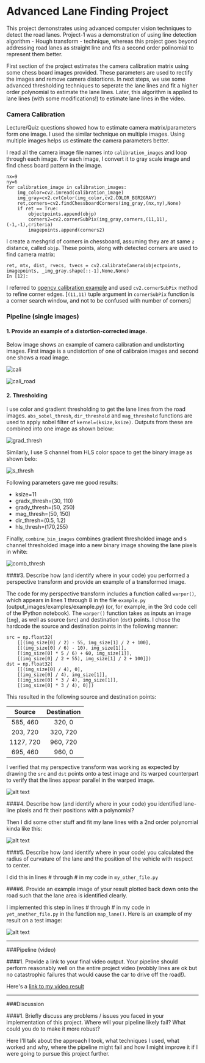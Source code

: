 # Advanced Lane Finding Project

This project demonstrates using advanced computer vision techniques to detect the road lanes. Project-1 was a demonstration of using line detection algorithm - Hough transform - technique, whereas this project goes beyond addressing road lanes as straight line and fits a second order polinomial to represent them better.

First section of the project estimates the camera calibration matrix using some chess board images provided. These parameters are used to rectify the images and remove camera distortions. In next steps, we use some advanced thresholding techniques to seperate the lane lines and fit a higher order polynomial to estimate the lane lines. Later, this algorithm is applied to lane lines (with some modifications!) to estimate lane lines in the video. 

### Camera Calibration

Lecture/Quiz questions showed how to estimate camera matrix/parameters form one image. I used the similar technique on multiple images. Using multiple images helps us estimate the camera parameters better. 

I read all the camera image file names into `calibration_images` and loop through each image. For each image, I convert it to gray scale image and find chess board pattern in the image. 
```
nx=9
ny=6
for calibration_image in calibration_images:
    img_color=cv2.imread(calibration_image)
    img_gray=cv2.cvtColor(img_color,cv2.COLOR_BGR2GRAY)
    ret,corners=cv2.findChessboardCorners(img_gray,(nx,ny),None)
    if ret == True:
        objectpoints.append(objp)
        corners2=cv2.cornerSubPix(img_gray,corners,(11,11),(-1,-1),criteria)
        imagepoints.append(corners2)        
```

I create a meshgrid of corners in chessboard, assuming they are at same `z` distance, called `objp`. These points, along with detected corners are used to find camera matrix: 

```
ret, mtx, dist, rvecs, tvecs = cv2.calibrateCamera(objectpoints, imagepoints, _img_gray.shape[::-1],None,None)
In [12]:

```

I referred to [opencv calibration example](http://docs.opencv.org/3.1.0/dc/dbb/tutorial_py_calibration.html) and used `cv2.cornerSubPix` method to refine corner edges. [`(11,11)` tuple argument in `cornerSubPix` function is a corner search window, and not to be confused with number of corners]



### Pipeline (single images)

#### 1. Provide an example of a distortion-corrected image.

Below image shows an example of camera calibration and undistorting images. First image is a undistortion of one of calibraion images and second one shows a road image.

![cali](../output_images/calib.png)

![cali_road](../output_images/calib_road.png)



#### 2. Thresholding

I use color and gradient thresholding to get the lane lines from the road images. `abs_sobel_thresh`, `dir_threshold` and `mag_threshold` functions are used to apply sobel filter of `kernel=(ksize,ksize)`. Outputs from these are combined into one image as shown below:

![grad_thresh](../output_images/grad_thresh.png)

Similarly, I use S channel from HLS color space to get the binary image as shown belo:

![s_thresh](../output_images/s_thresh.png)

Following parameters gave me good results:

- ksize=11
- gradx_thresh=(30, 110)
- grady_thresh=(50, 250)
- mag_thresh=(50, 150)
- dir_thresh=(0.5, 1.2)
- hls_thresh=(170,255)

Finally, `combine_bin_images` combines gradient thresholded image and s channel thresholded image into a new binary image showing the lane pixels in white:

![comb_thresh](../output_images/comb_thresh.png)


####3. Describe how (and identify where in your code) you performed a perspective transform and provide an example of a transformed image.

The code for my perspective transform includes a function called `warper()`, which appears in lines 1 through 8 in the file `example.py` (output_images/examples/example.py) (or, for example, in the 3rd code cell of the IPython notebook).  The `warper()` function takes as inputs an image (`img`), as well as source (`src`) and destination (`dst`) points.  I chose the hardcode the source and destination points in the following manner:

```
src = np.float32(
    [[(img_size[0] / 2) - 55, img_size[1] / 2 + 100],
    [((img_size[0] / 6) - 10), img_size[1]],
    [(img_size[0] * 5 / 6) + 60, img_size[1]],
    [(img_size[0] / 2 + 55), img_size[1] / 2 + 100]])
dst = np.float32(
    [[(img_size[0] / 4), 0],
    [(img_size[0] / 4), img_size[1]],
    [(img_size[0] * 3 / 4), img_size[1]],
    [(img_size[0] * 3 / 4), 0]])

```
This resulted in the following source and destination points:

| Source        | Destination   | 
|:-------------:|:-------------:| 
| 585, 460      | 320, 0        | 
| 203, 720      | 320, 720      |
| 1127, 720     | 960, 720      |
| 695, 460      | 960, 0        |

I verified that my perspective transform was working as expected by drawing the `src` and `dst` points onto a test image and its warped counterpart to verify that the lines appear parallel in the warped image.

![alt text][image4]

####4. Describe how (and identify where in your code) you identified lane-line pixels and fit their positions with a polynomial?

Then I did some other stuff and fit my lane lines with a 2nd order polynomial kinda like this:

![alt text][image5]

####5. Describe how (and identify where in your code) you calculated the radius of curvature of the lane and the position of the vehicle with respect to center.

I did this in lines # through # in my code in `my_other_file.py`

####6. Provide an example image of your result plotted back down onto the road such that the lane area is identified clearly.

I implemented this step in lines # through # in my code in `yet_another_file.py` in the function `map_lane()`.  Here is an example of my result on a test image:

![alt text][image6]

---

###Pipeline (video)

####1. Provide a link to your final video output.  Your pipeline should perform reasonably well on the entire project video (wobbly lines are ok but no catastrophic failures that would cause the car to drive off the road!).

Here's a [link to my video result](./project_video.mp4)

---

###Discussion

####1. Briefly discuss any problems / issues you faced in your implementation of this project.  Where will your pipeline likely fail?  What could you do to make it more robust?

Here I'll talk about the approach I took, what techniques I used, what worked and why, where the pipeline might fail and how I might improve it if I were going to pursue this project further.  

[//]: # (Image References)

[image1]: ./examples/undistort_output.png "Undistorted"
[image2]: ./test_images/test1.jpg "Road Transformed"
[image3]: ./examples/binary_combo_example.jpg "Binary Example"
[image4]: ./examples/warped_straight_lines.jpg "Warp Example"
[image5]: ./examples/color_fit_lines.jpg "Fit Visual"
[image6]: ./examples/example_output.jpg "Output"
[video1]: ./project_video.mp4 "Video"
